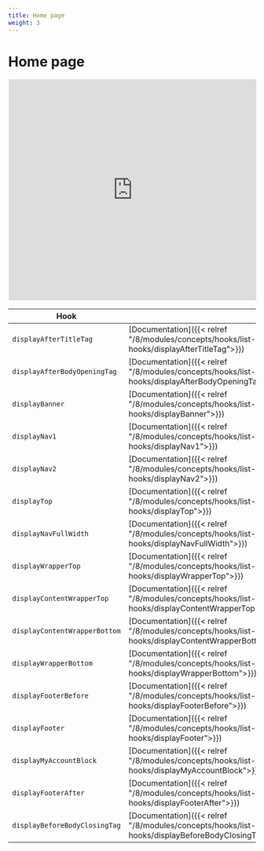 ```yaml
---
title: Home page
weight: 3
---
```


# Home page

<iframe style="border: 1px solid rgba(0, 0, 0, 0);" width="100%" height="450" src="https://www.figma.com/embed?embed_host=share&url=https%3A%2F%2Fwww.figma.com%2Ffile%2FHKGzVBx5p2JaFrFocGe6p0%2FHook-Cartography%3Ftype%3Ddesign%26node-id%3D128%253A15442%26mode%3Ddesign%26t%3DIcCnIO2KXW3WErLh-1" allowfullscreen></iframe>

| Hook |  |
| --- | --- |
| `displayAfterTitleTag` | [Documentation]({{< relref "/8/modules/concepts/hooks/list-of-hooks/displayAfterTitleTag">}}) |
| `displayAfterBodyOpeningTag` | [Documentation]({{< relref "/8/modules/concepts/hooks/list-of-hooks/displayAfterBodyOpeningTag">}}) |
| `displayBanner` | [Documentation]({{< relref "/8/modules/concepts/hooks/list-of-hooks/displayBanner">}}) |
| `displayNav1` | [Documentation]({{< relref "/8/modules/concepts/hooks/list-of-hooks/displayNav1">}}) |
| `displayNav2` | [Documentation]({{< relref "/8/modules/concepts/hooks/list-of-hooks/displayNav2">}}) |
| `displayTop` | [Documentation]({{< relref "/8/modules/concepts/hooks/list-of-hooks/displayTop">}}) |
| `displayNavFullWidth` | [Documentation]({{< relref "/8/modules/concepts/hooks/list-of-hooks/displayNavFullWidth">}}) |
| `displayWrapperTop` | [Documentation]({{< relref "/8/modules/concepts/hooks/list-of-hooks/displayWrapperTop">}}) |
| `displayContentWrapperTop` | [Documentation]({{< relref "/8/modules/concepts/hooks/list-of-hooks/displayContentWrapperTop">}}) |
| `displayContentWrapperBottom` | [Documentation]({{< relref "/8/modules/concepts/hooks/list-of-hooks/displayContentWrapperBottom">}}) |
| `displayWrapperBottom` | [Documentation]({{< relref "/8/modules/concepts/hooks/list-of-hooks/displayWrapperBottom">}}) |
| `displayFooterBefore` | [Documentation]({{< relref "/8/modules/concepts/hooks/list-of-hooks/displayFooterBefore">}}) |
| `displayFooter` | [Documentation]({{< relref "/8/modules/concepts/hooks/list-of-hooks/displayFooter">}}) |
| `displayMyAccountBlock` | [Documentation]({{< relref "/8/modules/concepts/hooks/list-of-hooks/displayMyAccountBlock">}}) |
| `displayFooterAfter` | [Documentation]({{< relref "/8/modules/concepts/hooks/list-of-hooks/displayFooterAfter">}}) |
| `displayBeforeBodyClosingTag` | [Documentation]({{< relref "/8/modules/concepts/hooks/list-of-hooks/displayBeforeBodyClosingTag">}}) |